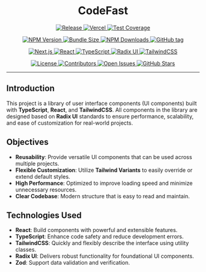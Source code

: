 <h1 align="center">CodeFast</h1>

<!-- Build & Deploy -->
<p align="center">
  <a href="https://github.com/codefastlabs/codefast/actions/workflows/release.yml">
    <img src="https://github.com/codefastlabs/codefast/actions/workflows/release.yml/badge.svg?branch=main" alt="Release">
  </a>
  <a href="https://github.com/codefastlabs/codefast/actions/workflows/vercel-deploy.yml">
    <img src="https://github.com/codefastlabs/codefast/actions/workflows/vercel-deploy.yml/badge.svg" alt="Vercel">
  </a>
  <a href="https://codecov.io/gh/codefastlabs/codefast">
    <img src="https://img.shields.io/codecov/c/github/codefastlabs/codefast" alt="Test Coverage">
  </a>
</p>

<!-- Package -->
<p align="center">
  <a href="https://www.npmjs.com/package/@codefast/ui">
    <img src="https://img.shields.io/npm/v/@codefast/ui" alt="NPM Version">
  </a>
  <a href="https://bundlephobia.com/package/@codefast/ui">
    <img src="https://img.shields.io/bundlephobia/minzip/@codefast/ui" alt="Bundle Size">
  </a>
  <a href="https://www.npmjs.com/package/@codefast/ui">
    <img src="https://img.shields.io/npm/dm/@codefast/ui" alt="NPM Downloads">
  </a>
  <a href="https://github.com/codefastlabs/codefast/tags">
    <img src="https://img.shields.io/github/v/tag/codefastlabs/codefast" alt="GitHub tag">
  </a>
</p>

<!-- Tech Stack -->
<p align="center">
  <a href="https://nextjs.org/">
    <img src="https://img.shields.io/badge/Next.js-15.2.4-black?logo=next.js&logoColor=white" alt="Next.js">
  </a>
  <a href="https://react.dev/">
    <img src="https://img.shields.io/badge/React-19-blue" alt="React">
  </a>
  <a href="https://www.typescriptlang.org/">
    <img src="https://img.shields.io/badge/TypeScript-5.8.2-blue" alt="TypeScript">
  </a>
  <a href="https://www.radix-ui.com/">
    <img src="https://img.shields.io/badge/Radix_UI-1.1.6-blue" alt="Radix UI">
  </a>
  <a href="https://tailwindcss.com">
    <img src="https://img.shields.io/badge/Tailwind_CSS-4.0.16-38B2AC?logo=tailwind-css&logoColor=white" alt="TailwindCSS">
  </a>
</p>

<!-- Community -->
<p align="center">
  <a href="https://github.com/codefastlabs/codefast/blob/main/LICENSE">
    <img src="https://img.shields.io/github/license/codefastlabs/codefast" alt="License">
  </a>
  <a href="https://github.com/codefastlabs/codefast/graphs/contributors">
    <img src="https://img.shields.io/github/contributors/codefastlabs/codefast" alt="Contributors">
  </a>
  <a href="https://github.com/codefastlabs/codefast/issues">
    <img src="https://img.shields.io/github/issues-raw/codefastlabs/codefast" alt="Open Issues">
  </a>
  <a href="https://github.com/codefastlabs/codefast/stargazers">
    <img src="https://img.shields.io/github/stars/codefastlabs/codefast" alt="GitHub Stars">
  </a>
</p>

---

## Introduction

This project is a library of user interface components (UI components) built with **TypeScript**,
**React**, and **TailwindCSS**.
All components in the library are designed based on **Radix UI** standards to ensure performance,
scalability, and ease of customization for real-world projects.

## Objectives

- **Reusability**: Provide versatile UI components that can be used across multiple projects.
- **Flexible Customization**: Utilize **Tailwind Variants** to easily override or extend default styles.
- **High Performance**: Optimized to improve loading speed and minimize unnecessary resources.
- **Clear Codebase**: Modern structure that is easy to read and maintain.

## Technologies Used

- **React**: Build components with powerful and extensible features.
- **TypeScript**: Enhance code safety and reduce development errors.
- **TailwindCSS**: Quickly and flexibly describe the interface using utility classes.
- **Radix UI**: Delivers robust functionality for foundational UI components.
- **Zod**: Support data validation and verification.
